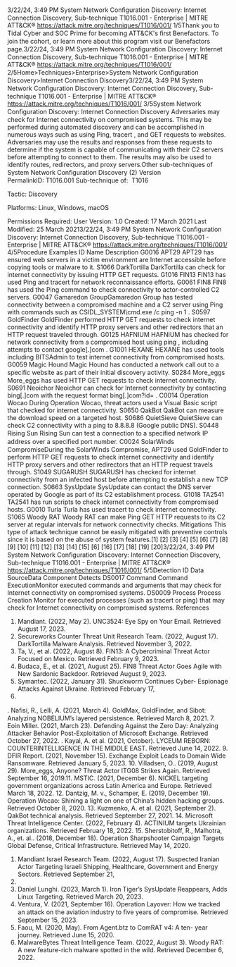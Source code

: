 3/22/24, 3:49 PM System Network Conﬁguration Discovery: Internet Connection Discovery, Sub-technique T1016.001 - Enterprise | MITRE ATT&CK®
https://attack.mitre.org/techniques/T1016/001/ 1/5Thank you to Tidal Cyber and SOC Prime for becoming ATT&CK's ﬁrst Benefactors. To join the cohort, or learn more about this program visit our
Benefactors page.3/22/24, 3:49 PM System Network Conﬁguration Discovery: Internet Connection Discovery, Sub-technique T1016.001 - Enterprise | MITRE ATT&CK®
https://attack.mitre.org/techniques/T1016/001/ 2/5Home>Techniques>Enterprise>System Network Conﬁguration Discovery>Internet Connection Discovery3/22/24, 3:49 PM System Network Conﬁguration Discovery: Internet Connection Discovery, Sub-technique T1016.001 - Enterprise | MITRE ATT&CK®
https://attack.mitre.org/techniques/T1016/001/ 3/5System Network Conﬁguration Discovery: Internet
Connection Discovery
Adversaries may check for Internet connectivity on compromised systems. This may be performed during automated discovery and can be
accomplished in numerous ways such as using Ping, tracert , and GET requests to websites.
Adversaries may use the results and responses from these requests to determine if the system is capable of communicating with their C2
servers before attempting to connect to them. The results may also be used to identify routes, redirectors, and proxy servers.Other sub-techniques of System Network Conﬁguration Discovery (2)
Version PermalinkID: T1016.001
Sub-technique of:  T1016

Tactic: Discovery

Platforms: Linux, Windows, macOS

Permissions Required: User
Version: 1.0
Created: 17 March 2021
Last Modiﬁed: 25 March 20213/22/24, 3:49 PM System Network Conﬁguration Discovery: Internet Connection Discovery, Sub-technique T1016.001 - Enterprise | MITRE ATT&CK®
https://attack.mitre.org/techniques/T1016/001/ 4/5Procedure Examples
ID Name Description
G0016 APT29 APT29 has ensured web servers in a victim environment are Internet accessible before copying tools or
malware to it.
S1066 DarkTortilla DarkTortilla can check for internet connectivity by issuing HTTP GET requests.
G1016 FIN13 FIN13 has used Ping and tracert for network reconnaissance efforts.
G0061 FIN8 FIN8 has used the Ping command to check connectivity to actor-controlled C2 servers.
G0047 Gamaredon
GroupGamaredon Group has tested connectivity between a compromised machine and a C2 server using Ping
with commands such as CSIDL\_SYSTEM\cmd.exe /c ping -n 1 .
S0597 GoldFinder GoldFinder performed HTTP GET requests to check internet connectivity and identify HTTP proxy servers
and other redirectors that an HTTP request traveled through.
G0125 HAFNIUM HAFNIUM has checked for network connectivity from a compromised host using ping , including
attempts to contact google[.]com .
G1001 HEXANE HEXANE has used tools including BITSAdmin to test internet connectivity from compromised hosts.
G0059 Magic Hound Magic Hound has conducted a network call out to a speciﬁc website as part of their initial discovery
activity.
S0284 More\_eggs More\_eggs has used HTTP GET requests to check internet connectivity.
S0691 Neoichor Neoichor can check for Internet connectivity by contacting bing[.]com with the request format
bing[.]com?id= .
C0014 Operation Wocao During Operation Wocao, threat actors used a Visual Basic script that checked for internet connectivity.
S0650 QakBot QakBot can measure the download speed on a targeted host.
S0686 QuietSieve QuietSieve can check C2 connectivity with a ping to 8.8.8.8 (Google public DNS).
S0448 Rising Sun Rising Sun can test a connection to a speciﬁed network IP address over a speciﬁed port number.
C0024 SolarWinds
CompromiseDuring the SolarWinds Compromise, APT29 used GoldFinder to perform HTTP GET requests to check
internet connectivity and identify HTTP proxy servers and other redirectors that an HTTP request travels
through.
S1049 SUGARUSH SUGARUSH has checked for internet connectivity from an infected host before attempting to establish a
new TCP connection.
S0663 SysUpdate SysUpdate can contact the DNS server operated by Google as part of its C2 establishment process.
G1018 TA2541 TA2541 has run scripts to check internet connectivity from compromised hosts. 
G0010 Turla Turla has used tracert to check internet connectivity.
S1065 Woody RAT Woody RAT can make Ping GET HTTP requests to its C2 server at regular intervals for network
connectivity checks.
Mitigations
This type of attack technique cannot be easily mitigated with preventive controls since it is based on the abuse of system features.[1]
[2]
[3]
[4]
[5]
[6]
[7]
[8]
[9]
[10]
[11]
[12]
[13]
[14]
[15]
[6]
[16]
[17]
[18]
[19]
[20]3/22/24, 3:49 PM System Network Conﬁguration Discovery: Internet Connection Discovery, Sub-technique T1016.001 - Enterprise | MITRE ATT&CK®
https://attack.mitre.org/techniques/T1016/001/ 5/5Detection
ID Data SourceData Component Detects
DS0017 Command Command
ExecutionMonitor executed commands and arguments that may check for Internet connectivity on
compromised systems.
DS0009 Process Process Creation Monitor for executed processes (such as tracert or ping) that may check for Internet
connectivity on compromised systems.
References
1. Mandiant. (2022, May 2). UNC3524: Eye Spy on Your Email.
Retrieved August 17, 2023.
2. Secureworks Counter Threat Unit Research Team. (2022,
August 17). DarkTortilla Malware Analysis. Retrieved
November 3, 2022.
3. Ta, V., et al. (2022, August 8). FIN13: A Cybercriminal Threat
Actor Focused on Mexico. Retrieved February 9, 2023.
4. Budaca, E., et al. (2021, August 25). FIN8 Threat Actor Goes
Agile with New Sardonic Backdoor. Retrieved August 9, 2023.
5. Symantec. (2022, January 31). Shuckworm Continues Cyber-
Espionage Attacks Against Ukraine. Retrieved February 17,
2022.
. Naﬁsi, R., Lelli, A. (2021, March 4). GoldMax, GoldFinder, and
Sibot: Analyzing NOBELIUM’s layered persistence. Retrieved
March 8, 2021.
7. Eoin Miller. (2021, March 23). Defending Against the Zero Day:
Analyzing Attacker Behavior Post-Exploitation of Microsoft
Exchange. Retrieved October 27, 2022.
. Kayal, A. et al. (2021, October). LYCEUM REBORN:
COUNTERINTELLIGENCE IN THE MIDDLE EAST. Retrieved
June 14, 2022.
9. DFIR Report. (2021, November 15). Exchange Exploit Leads to
Domain Wide Ransomware. Retrieved January 5, 2023.
10. Villadsen, O.. (2019, August 29). More\_eggs, Anyone? Threat
Actor ITG08 Strikes Again. Retrieved September 16, 2019.11. MSTIC. (2021, December 6). NICKEL targeting government
organizations across Latin America and Europe. Retrieved
March 18, 2022.
12. Dantzig, M. v., Schamper, E. (2019, December 19). Operation
Wocao: Shining a light on one of China’s hidden hacking
groups. Retrieved October 8, 2020.
13. Kuzmenko, A. et al. (2021, September 2). QakBot technical
analysis. Retrieved September 27, 2021.
14. Microsoft Threat Intelligence Center. (2022, February 4).
ACTINIUM targets Ukrainian organizations. Retrieved February
18, 2022.
15. Sherstobitoff, R., Malhotra, A., et. al.. (2018, December 18).
Operation Sharpshooter Campaign Targets Global Defense,
Critical Infrastructure. Retrieved May 14, 2020.
1. Mandiant Israel Research Team. (2022, August 17). Suspected
Iranian Actor Targeting Israeli Shipping, Healthcare,
Government and Energy Sectors. Retrieved September 21,
2022.
17. Daniel Lunghi. (2023, March 1). Iron Tiger’s SysUpdate
Reappears, Adds Linux Targeting. Retrieved March 20, 2023.
1. Ventura, V. (2021, September 16). Operation Layover: How we
tracked an attack on the aviation industry to ﬁve years of
compromise. Retrieved September 15, 2023.
19. Faou, M. (2020, May). From Agent.btz to ComRAT v4: A ten-
year journey. Retrieved June 15, 2020.
20. MalwareBytes Threat Intelligence Team. (2022, August 3).
Woody RAT: A new feature-rich malware spotted in the wild.
Retrieved December 6, 2022.